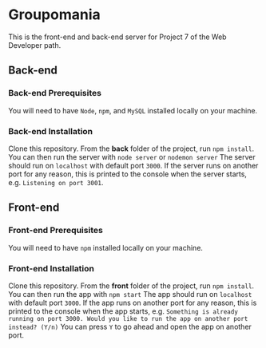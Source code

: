 # Groupomania

This is the front-end and back-end server for Project 7 of the Web Developer path.

## Back-end

### Back-end Prerequisites ###

You will need to have `Node`, `npm`, and `MySQL` installed locally on your machine.

### Back-end Installation ###

Clone this repository. From the **back** folder of the project, run `npm install`. 
You can then run the server with `node server` or `nodemon server`
The server should run on `localhost` with default port `3000`. 
If the server runs on another port for any reason, this is printed to the console when the server starts, e.g. `Listening on port 3001`.

## Front-end

###  Front-end Prerequisites ###

You will need to have `npm` installed locally on your machine.

###  Front-end Installation ###

Clone this repository. From the **front** folder of the project, run `npm install`. 
You can then run the app with `npm start`
The app should run on `localhost` with default port `3000`. If the app runs on another port for any reason, this is printed to the console when the app starts, e.g. `Something is already running on port 3000. Would you like to run the app on another port instead? (Y/n)` You can press `Y` to go ahead and open the app on another port.